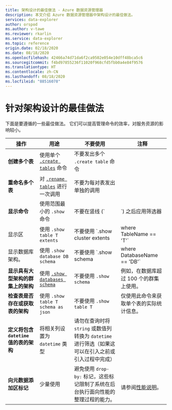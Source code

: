 ```yaml
---
title: 架构设计的最佳做法 - Azure 数据资源管理器
description: 本文介绍 Azure 数据资源管理器中架构设计的最佳做法。
services: data-explorer
author: orspod
ms.author: v-tawe
ms.reviewer: rkarlin
ms.service: data-explorer
ms.topic: reference
origin.date: 02/18/2020
ms.date: 08/18/2020
ms.openlocfilehash: 42466a74d71da6f2ca9502e054e10dff48bca5c6
ms.sourcegitcommit: f4bd97855236f11020f968cfd5fbb0a4e84f9576
ms.translationtype: HT
ms.contentlocale: zh-CN
ms.lasthandoff: 08/18/2020
ms.locfileid: "88516078"
---
```

# <a name="best-practices-for-schema-design"></a>针对架构设计的最佳做法

下面是要遵循的一些最佳做法。 它们可以提高管理命令的效率，对服务资源的影响较小。

|操作  |用途  |不要使用 | 注释 |
|---------|---------|---------|----
| **创建多个表**    |  使用单个 [`.create tables`](create-tables-command.md) 命令       | 不要发出多个 `.create table` 命令        | |
| **重命名多个表**    | 对 [`.rename tables`](rename-table-command.md) 进行一次调用        |  不要为每对表发出单独的调用   |    |
|**显示命令**   |   使用范围最小的 `.show` 命令 |   不要在竖线 (`|`) 之后应用筛选器   </ul></li>  | 尽量限制使用。 如果可能，请缓存这些命令返回的信息。 |
| 显示区  | 使用 `.show table T extents`   |不要使用 `.show cluster extents | where TableName == 'T'`  |
|  显示数据库架构。 |使用 `.show database DB schema`  |  不要使用 `.show schema | where DatabaseName == 'DB'` |
| **显示具有大型架构的群集上的架构** <br> |使用 [`.show databases schema`](../management/show-schema-database.md) |不要使用 `.show schema`| 例如，在数据库超过 100 个的群集上使用。
| **检查表是否存在或获取表的架构**|使用 `.show table T schema as json`|不要使用 `.show table T` |仅使用此命令来获取单个表的实际统计信息。|
| **定义将包含 `datetime` 值的表的架构**  |将相关列设置为 `datetime` 类型 | 请勿在查询时将 `string` 或数值列转换为 `datetime` 进行筛选（如果这可以在引入之前或引入过程中完成）|
| **向元数据添加区标记** |少量使用 |避免使用 `drop-by:` 标记，这些标记限制了系统在后台执行面向性能的整理过程的能力。|  <br> 请参阅[性能说明](../management/extents-overview.md#extent-tagging)。 |
